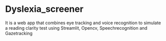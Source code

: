 # <b> Dyslexia_screener</b>
 It is  a web app that combines eye tracking and voice recognition to simulate a reading clarity test 
 using Streamlit, Opencv, Speechrecognition and Gazetracking 


